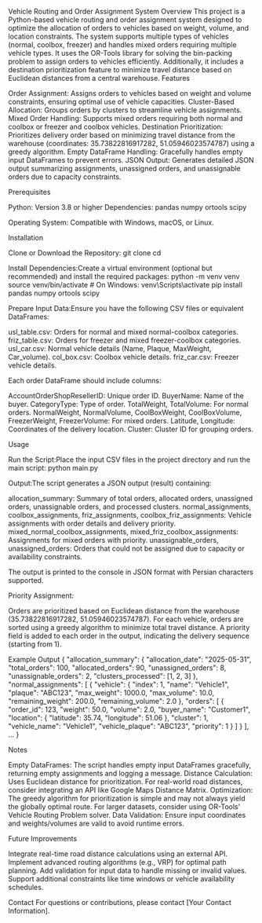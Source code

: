 Vehicle Routing and Order Assignment System
Overview
This project is a Python-based vehicle routing and order assignment system designed to optimize the allocation of orders to vehicles based on weight, volume, and location constraints. The system supports multiple types of vehicles (normal, coolbox, freezer) and handles mixed orders requiring multiple vehicle types. It uses the OR-Tools library for solving the bin-packing problem to assign orders to vehicles efficiently. Additionally, it includes a destination prioritization feature to minimize travel distance based on Euclidean distances from a central warehouse.
Features

Order Assignment: Assigns orders to vehicles based on weight and volume constraints, ensuring optimal use of vehicle capacities.
Cluster-Based Allocation: Groups orders by clusters to streamline vehicle assignments.
Mixed Order Handling: Supports mixed orders requiring both normal and coolbox or freezer and coolbox vehicles.
Destination Prioritization: Prioritizes delivery order based on minimizing travel distance from the warehouse (coordinates: 35.73822816917282, 51.05946023574787) using a greedy algorithm.
Empty DataFrame Handling: Gracefully handles empty input DataFrames to prevent errors.
JSON Output: Generates detailed JSON output summarizing assignments, unassigned orders, and unassignable orders due to capacity constraints.

Prerequisites

Python: Version 3.8 or higher
Dependencies:
pandas
numpy
ortools
scipy


Operating System: Compatible with Windows, macOS, or Linux.

Installation

Clone or Download the Repository:
git clone <repository-url>
cd <repository-folder>


Install Dependencies:Create a virtual environment (optional but recommended) and install the required packages:
python -m venv venv
source venv/bin/activate  # On Windows: venv\Scripts\activate
pip install pandas numpy ortools scipy


Prepare Input Data:Ensure you have the following CSV files or equivalent DataFrames:

usl_table.csv: Orders for normal and mixed normal-coolbox categories.
friz_table.csv: Orders for freezer and mixed freezer-coolbox categories.
usl_car.csv: Normal vehicle details (Name, Plaque, MaxWeight, Car_volume).
col_box.csv: Coolbox vehicle details.
friz_car.csv: Freezer vehicle details.

Each order DataFrame should include columns:

AccountOrderShopResellerID: Unique order ID.
BuyerName: Name of the buyer.
CategoryType: Type of order.
TotalWeight, TotalVolume: For normal orders.
NormalWeight, NormalVolume, CoolBoxWeight, CoolBoxVolume, FreezerWeight, FreezerVolume: For mixed orders.
Latitude, Longitude: Coordinates of the delivery location.
Cluster: Cluster ID for grouping orders.



Usage

Run the Script:Place the input CSV files in the project directory and run the main script:
python main.py


Output:The script generates a JSON output (result) containing:

allocation_summary: Summary of total orders, allocated orders, unassigned orders, unassignable orders, and processed clusters.
normal_assignments, coolbox_assignments, friz_assignments, coolbox_friz_assignments: Vehicle assignments with order details and delivery priority.
mixed_normal_coolbox_assignments, mixed_friz_coolbox_assignments: Assignments for mixed orders with priority.
unassignable_orders, unassigned_orders: Orders that could not be assigned due to capacity or availability constraints.

The output is printed to the console in JSON format with Persian characters supported.

Priority Assignment:

Orders are prioritized based on Euclidean distance from the warehouse (35.73822816917282, 51.05946023574787).
For each vehicle, orders are sorted using a greedy algorithm to minimize total travel distance.
A priority field is added to each order in the output, indicating the delivery sequence (starting from 1).



Example Output
{
  "allocation_summary": {
    "allocation_date": "2025-05-31",
    "total_orders": 100,
    "allocated_orders": 90,
    "unassigned_orders": 8,
    "unassignable_orders": 2,
    "clusters_processed": [1, 2, 3]
  },
  "normal_assignments": [
    {
      "vehicle": {
        "index": 1,
        "name": "Vehicle1",
        "plaque": "ABC123",
        "max_weight": 1000.0,
        "max_volume": 10.0,
        "remaining_weight": 200.0,
        "remaining_volume": 2.0
      },
      "orders": [
        {
          "order_id": 123,
          "weight": 50.0,
          "volume": 2.0,
          "buyer_name": "Customer1",
          "location": {
            "latitude": 35.74,
            "longitude": 51.06
          },
          "cluster": 1,
          "vehicle_name": "Vehicle1",
          "vehicle_plaque": "ABC123",
          "priority": 1
        }
      ]
    }
  ],
  ...
}

Notes

Empty DataFrames: The script handles empty input DataFrames gracefully, returning empty assignments and logging a message.
Distance Calculation: Uses Euclidean distance for prioritization. For real-world road distances, consider integrating an API like Google Maps Distance Matrix.
Optimization: The greedy algorithm for prioritization is simple and may not always yield the globally optimal route. For larger datasets, consider using OR-Tools' Vehicle Routing Problem solver.
Data Validation: Ensure input coordinates and weights/volumes are valid to avoid runtime errors.

Future Improvements

Integrate real-time road distance calculations using an external API.
Implement advanced routing algorithms (e.g., VRP) for optimal path planning.
Add validation for input data to handle missing or invalid values.
Support additional constraints like time windows or vehicle availability schedules.

Contact
For questions or contributions, please contact [Your Contact Information].
